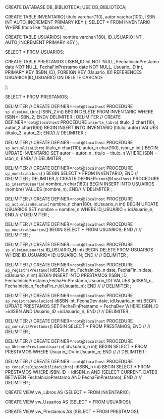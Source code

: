 CREATE DATABASE DB_BIBLIOTECA;
USE DB_BIBLIOTECA;

CREATE TABLE INVENTARIO(
titulo varchar(110),
autor varchar(100),
ISBN INT AUTO_INCREMENT PRIMARY KEY
);
SELECT * FROM INVENTARIO WHERE titulo like '%pobre%';


CREATE TABLE USUARIOS(
nombre varchar(180),
ID_USUARIO INT AUTO_INCREMENT PRIMARY KEY
);

SELECT * FROM USUARIOS;

CREATE TABLE PRESTAMOS (
    ISBN_ID int NOT NULL,
    FechaInicioPrestamo date NOT NULL,
    FechaFinPrestamo date NOT NULL,
    Usuario_ID int,
    PRIMARY KEY (ISBN_ID),
    FOREIGN KEY (Usuario_ID) REFERENCES USUARIOS(ID_USUARIO)
    ON DELETE CASCADE
    
);

SELECT * FROM PRESTAMOS;

DELIMITER //
CREATE DEFINER=`root`@`localhost` PROCEDURE `sp_eliminaLibro`(
ISBN_2 int)
BEGIN
DELETE FROM INVENTARIO WHERE ISBN= ISBN_2;
END//
DELIMITER ;
DELIMITER //
CREATE DEFINER=`root`@`localhost` PROCEDURE `inserta_libro`(
titulo_2 char(110), 
    autor_2 char(100))
BEGIN
INSERT INTO INVENTARIO (titulo, autor) VALUES (titulo_2, autor_2);
END//
//
DELIMITER ;

DELIMITER //
CREATE DEFINER=`root`@`localhost` PROCEDURE `sp_actualizaLibro`(
titulo_n char(110),
autor_n char(100),
isbn_n int
)
BEGIN
UPDATE INVENTARIO SET autor = autor_n , titulo = titulo_n WHERE ISBN = isbn_n; 
END//
//
DELIMITER ;

DELIMITER //
CREATE DEFINER=`root`@`localhost` PROCEDURE `sp_muestraLibros`(
)
BEGIN
SELECT * FROM INVENTARIO;
END //
DELIMITER ;
DELIMITER //
CREATE DEFINER=`root`@`localhost` PROCEDURE `sp_insertaUsuario`(
nombre_n char(180))
BEGIN
INSERT INTO USUARIOS (nombre) VALUES (nombre_n);
END//
//
DELIMITER ;

DELIMITER //
CREATE DEFINER=`root`@`localhost` PROCEDURE `sp_actualizaUsuario`(
nombre_n char(180),
idUsuario_n int)
BEGIN
UPDATE USUARIOS SET nombre = nombre_n WHERE ID_USUARIO = idUsuario_n; 
END //
//
DELIMITER ;

DELIMITER //
CREATE DEFINER=`root`@`localhost` PROCEDURE `sp_muestraUsuarios`()
BEGIN
SELECT * FROM USUARIOS;
END //
//
DELIMITER ;

DELIMITER //
CREATE DEFINER=`root`@`localhost` PROCEDURE `sp_eliminaUsuario`(
ID_USUARIO_N int)
BEGIN
DELETE FROM USUARIOS WHERE ID_USUARIO= ID_USUARIO_N;
END //
//
DELIMITER ;

DELIMITER //
CREATE DEFINER=`root`@`localhost` PROCEDURE `sp_registraPrestamo`(
idISBN_n int,
FechaInicio_n date,
FechaFin_n date,
idUsuario_n int)
BEGIN
INSERT INTO PRESTAMOS (ISBN_ID, FechaInicioPrestamo,FechaFinPrestamo,Usuario_ID) VALUES (idISBN_n, FechaInicio_n,FechaFin_n,idUsuario_n);
END //
//
DELIMITER ;

DELIMITER //
CREATE DEFINER=`root`@`localhost` PROCEDURE `sp_registraDevolucion`(
idISBN int,
FechaDev date,
idUsuario_n int)
BEGIN
 UPDATE PRESTAMOS SET FechaFinPrestamo = FechaDev WHERE ISBN_ID =idISBN AND Usuario_ID =idUsuario_n;
END //
//
DELIMITER ;

DELIMITER //
CREATE DEFINER=`root`@`localhost` PROCEDURE `sp_consultaPrestamos`()
BEGIN
SELECT * FROM PRESTAMOS;
END //
//
DELIMITER ;

DELIMITER //
CREATE DEFINER=`root`@`localhost` PROCEDURE `sp_ObtenerPrestamosUsuario`(
idUsuario_n int)
BEGIN
SELECT * FROM PRESTAMOS WHERE Usuario_ID= idUsuario_n;
END //
//
DELIMITER ;

DELIMITER //
CREATE DEFINER=`root`@`localhost` PROCEDURE `sp_consultaDisponibilidadLibro`(
idISBN_n int)
BEGIN
SELECT * FROM PRESTAMOS WHERE ISBN_ID = idISBN_n AND (SELECT CURRENT_DATE() BETWEEN FechaInicioPrestamo AND FechaFinPrestamo);
END //
//
DELIMITER ;

CREATE VIEW vw_Libros AS 
(SELECT * FROM INVENTARIO);

CREATE VIEW vw_Usuarios AS 
(SELECT * FROM USUARIOS);

CREATE VIEW vw_Prestamos AS 
(SELECT * FROM PRESTAMOS);
